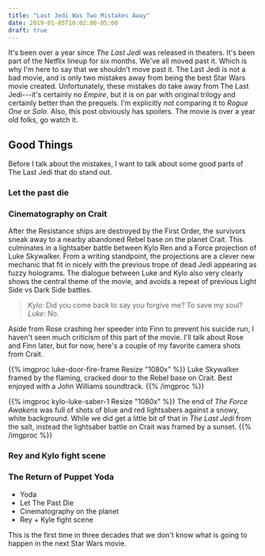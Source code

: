 ```yaml
---
title: "Last Jedi Was Two Mistakes Away"
date: 2019-01-05T10:02:00-05:00
draft: true
---
```


It's been over a year since _The Last Jedi_ was released in theaters. It's
been part of the Netflix lineup for six months. We've all moved past it.
Which is why I'm here to say that we shouldn't move past it. The Last Jedi is
not a bad movie, and is only two mistakes away from being the best Star Wars
movie created. Unfortunately, these mistakes do take away from The Last
Jedi---it's certainly no _Empire_, but it is on par with original trilogy and
certainly better than the prequels. I'm explicitly _not_ comparing it to
_Rogue One_ or _Solo_. Also, this post obviously has spoilers. The movie is
over a year old folks, go watch it.

## Good Things

Before I talk about the mistakes, I want to talk about some good parts of The
Last Jedi that do stand out.

### Let the past die

### Cinematography on Crait

After the Resistance ships are destroyed by the First Order, the survivors
sneak away to a nearby abandoned Rebel base on the planet Crait. This
culminates in a lightsaber battle between Kylo Ren and a Force projection of
Luke Skywalker. From a writing standpoint, the projections are a clever new
mechanic that fit in nicely with the previous trope of dead Jedi appearing as
fuzzy holograms. The dialogue between Luke and Kylo also very clearly shows
the central theme of the movie, and avoids a repeat of previous Light Side vs
Dark Side battles.

> _Kylo_: Did you come back to say you forgive me? To save my soul? <br />
> _Luke_: No.

Aside from Rose crashing her speeder into Finn to prevent his suicide run, I
haven't seen much criticism of this part of the movie. I'll talk about Rose
and Finn later, but for now, here's a couple of my favorite camera shots from Crait.

{{% imgproc luke-door-fire-frame Resize "1080x" %}}
Luke Skywalker framed by the flaming, cracked door to the Rebel base on
Crait. Best enjoyed with a John Williams soundtrack.
{{% /imgproc  %}}

{{% imgproc kylo-luke-saber-1 Resize "1080x" %}}
The end of _The Force Awakens_ was full of shots of blue and red lightsabers
against a snowy, white background. While we did get a little bit of that in _The Last
Jedi_ from the salt, instead the lightsaber battle on Crait was framed by a sunset.
{{% /imgproc  %}}

### Rey and Kylo fight scene

### The Return of Puppet Yoda

- Yoda
- Let The Past Die
- Cinematography on the planet
- Rey + Kyle fight scene


This is the first time in three decades that we don't know what is going to
happen in the next Star Wars movie.
